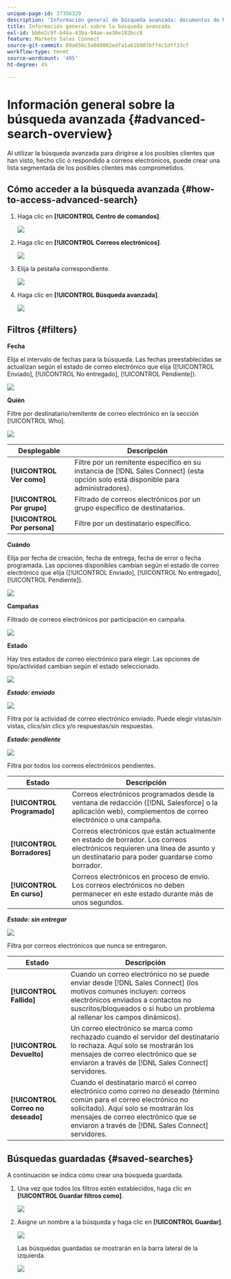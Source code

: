 ```yaml
---
unique-page-id: 37356329
description: 'Información general de búsqueda avanzada: documentos de Marketo, documentación del producto'
title: Información general sobre la búsqueda avanzada
exl-id: bb6e2c9f-b44a-43ba-94ae-ae30e182bcc8
feature: Marketo Sales Connect
source-git-commit: 09a656c3a0d0002edfa1a61b987bff4c1dff33cf
workflow-type: tm+mt
source-wordcount: '405'
ht-degree: 4%

---
```


# Información general sobre la búsqueda avanzada {#advanced-search-overview}

Al utilizar la búsqueda avanzada para dirigirse a los posibles clientes que han visto, hecho clic o respondido a correos electrónicos, puede crear una lista segmentada de los posibles clientes más comprometidos.

## Cómo acceder a la búsqueda avanzada {#how-to-access-advanced-search}

1. Haga clic en **[!UICONTROL Centro de comandos]**.

   ![](assets/one.png)

1. Haga clic en **[!UICONTROL Correos electrónicos]**.

   ![](assets/two.png)

1. Elija la pestaña correspondiente.

   ![](assets/three.png)

1. Haga clic en **[!UICONTROL Búsqueda avanzada]**.

   ![](assets/four.png)

## Filtros {#filters}

**Fecha**

Elija el intervalo de fechas para la búsqueda. Las fechas preestablecidas se actualizan según el estado de correo electrónico que elija ([!UICONTROL Enviado], [!UICONTROL No entregado], [!UICONTROL Pendiente]).

![](assets/date.png)

**Quién**

Filtre por destinatario/remitente de correo electrónico en la sección [!UICONTROL Who].

![](assets/who.png)

| Desplegable | Descripción |
|---|---|
| **[!UICONTROL Ver como]** | Filtre por un remitente específico en su instancia de [!DNL Sales Connect] (esta opción solo está disponible para administradores). |
| **[!UICONTROL Por grupo]** | Filtrado de correos electrónicos por un grupo específico de destinatarios. |
| **[!UICONTROL Por persona]** | Filtre por un destinatario específico. |

**Cuándo**

Elija por fecha de creación, fecha de entrega, fecha de error o fecha programada. Las opciones disponibles cambian según el estado de correo electrónico que elija ([!UICONTROL Enviado], [!UICONTROL No entregado], [!UICONTROL Pendiente]).

![](assets/when.png)

**Campañas**

Filtrado de correos electrónicos por participación en campaña.

![](assets/campaigns.png)

**Estado**

Hay tres estados de correo electrónico para elegir. Las opciones de tipo/actividad cambian según el estado seleccionado.

![](assets/status.png)

***Estado: enviado***

![](assets/status-sent.png)

Filtra por la actividad de correo electrónico enviado. Puede elegir vistas/sin vistas, clics/sin clics y/o respuestas/sin respuestas.

***Estado: pendiente***

![](assets/status-pending.png)

Filtra por todos los correos electrónicos pendientes.

| Estado | Descripción |
|---|---|
| **[!UICONTROL Programado]** | Correos electrónicos programados desde la ventana de redacción ([!DNL Salesforce] o la aplicación web), complementos de correo electrónico o una campaña. |
| **[!UICONTROL Borradores]** | Correos electrónicos que están actualmente en estado de borrador. Los correos electrónicos requieren una línea de asunto y un destinatario para poder guardarse como borrador. |
| **[!UICONTROL En curso]** | Correos electrónicos en proceso de envío. Los correos electrónicos no deben permanecer en este estado durante más de unos segundos. |

***Estado: sin entregar***

![](assets/status-undelivered.png)

Filtra por correos electrónicos que nunca se entregaron.

| Estado | Descripción |
|---|---|
| **[!UICONTROL Fallido]** | Cuando un correo electrónico no se puede enviar desde [!DNL Sales Connect] (los motivos comunes incluyen: correos electrónicos enviados a contactos no suscritos/bloqueados o si hubo un problema al rellenar los campos dinámicos). |
| **[!UICONTROL Devuelto]** | Un correo electrónico se marca como rechazado cuando el servidor del destinatario lo rechaza. Aquí solo se mostrarán los mensajes de correo electrónico que se enviaron a través de [!DNL Sales Connect] servidores. |
| **[!UICONTROL Correo no deseado]** | Cuando el destinatario marcó el correo electrónico como correo no deseado (término común para el correo electrónico no solicitado). Aquí solo se mostrarán los mensajes de correo electrónico que se enviaron a través de [!DNL Sales Connect] servidores. |

## Búsquedas guardadas {#saved-searches}

A continuación se indica cómo crear una búsqueda guardada.

1. Una vez que todos los filtros estén establecidos, haga clic en **[!UICONTROL Guardar filtros como]**.

   ![](assets/save-search-1.png)

1. Asigne un nombre a la búsqueda y haga clic en **[!UICONTROL Guardar]**.

   ![](assets/save-search-2.png)

   Las búsquedas guardadas se mostrarán en la barra lateral de la izquierda.

   ![](assets/advanced-search-overview-15.png)
